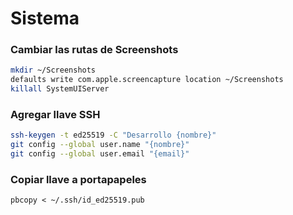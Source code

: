 # Sistema

### Cambiar las rutas de Screenshots

```sh
mkdir ~/Screenshots
defaults write com.apple.screencapture location ~/Screenshots
killall SystemUIServer
```

### Agregar llave SSH
```sh
ssh-keygen -t ed25519 -C "Desarrollo {nombre}"
git config --global user.name "{nombre}"
git config --global user.email "{email}"
```

### Copiar llave a portapapeles
```ssh
pbcopy < ~/.ssh/id_ed25519.pub
```
